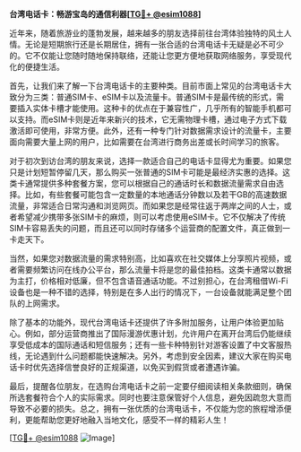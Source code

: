 **台湾电话卡：畅游宝岛的通信利器[[TG💪+ @esim1088](https://t.me/s/esim1088)]**

近年来，随着旅游业的蓬勃发展，越来越多的朋友选择前往台湾体验独特的风土人情。无论是短期旅行还是长期居住，拥有一张合适的台湾电话卡无疑是必不可少的。它不仅能让您随时随地保持联络，还能让您更方便地获取网络服务，享受现代化的便捷生活。

首先，让我们来了解一下台湾电话卡的主要种类。目前市面上常见的台湾电话卡大致分为三类：普通SIM卡、eSIM卡以及流量卡。普通SIM卡是最传统的形式，需要插入实体卡槽才能使用。这种卡的优点在于兼容性广，几乎所有的智能手机都可以支持。而eSIM卡则是近年来新兴的技术，它无需物理卡槽，通过电子方式下载激活即可使用，非常方便。此外，还有一种专门针对数据需求设计的流量卡，主要面向需要大量上网的用户，比如需要在台湾进行商务出差或长时间学习的旅客。

对于初次到访台湾的朋友来说，选择一款适合自己的电话卡显得尤为重要。如果您只是计划短暂停留几天，那么购买一张普通的SIM卡可能是最经济实惠的选择。这类卡通常提供多种套餐方案，您可以根据自己的通话时长和数据流量需求自由选择。比如，有些套餐可能包含一定数量的本地通话分钟数以及若干GB的高速数据流量，非常适合日常沟通和浏览网页。而如果您是经常往返于两岸之间的人士，或者希望减少携带多张SIM卡的麻烦，则可以考虑使用eSIM卡。它不仅解决了传统SIM卡容易丢失的问题，而且还可以同时存储多个运营商的配置文件，真正做到一卡走天下。

当然，如果您对数据流量的需求特别高，比如喜欢在社交媒体上分享照片视频，或者需要频繁访问在线办公平台，那么流量卡将是您的最佳拍档。这类卡通常以数据为主打，价格相对低廉，但不包含语音通话功能。不过别担心，在台湾租借Wi-Fi设备也是一种不错的选择，特别是在多人出行的情况下，一台设备就能满足整个团队的上网需求。

除了基本的功能外，现代台湾电话卡还提供了许多附加服务，让用户体验更加贴心。例如，部分运营商推出了国际漫游优惠计划，允许用户在离开台湾后仍能继续享受低成本的国际通话和短信服务；还有一些卡种特别针对游客设置了中文客服热线，无论遇到什么问题都能快速解决。另外，考虑到安全因素，建议大家在购买电话卡时优先选择信誉良好的正规渠道，以免买到假货或者遭遇诈骗。

最后，提醒各位朋友，在选购台湾电话卡之前一定要仔细阅读相关条款细则，确保所选套餐符合个人的实际需求。同时也要注意保管好个人信息，避免因疏忽大意而导致不必要的损失。总之，拥有一张优质的台湾电话卡，不仅能为您的旅程增添便利，更能帮助您更好地融入当地文化，感受不一样的精彩人生！

[[TG💪+ @esim1088](https://t.me/s/esim1088) ![Image](https://i.postimg.cc/4NQfJmqS/Snipaste-2025-05-13-00-14-12.png)]